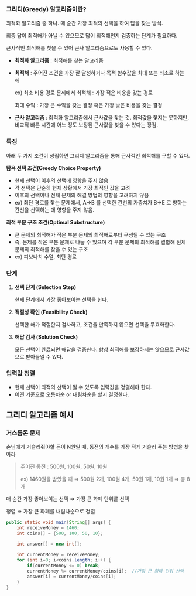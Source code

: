 ### 그리디(Greedy) 알고리즘이란?

최적화 알고리즘 중 하나. 매 순간 가장 최적의 선택을 하여 답을 찾는 방식.

최종 답이 최적해가 아닐 수 있으므로 답이 최적해인지 검증하는 단계가 필요하다.

근사적인 최적해를 찾을 수 있어 근사 알고리즘으로도 사용할 수 있다.

- **최적화 알고리즘** : 최적해를 찾는 알고리즘
- **최적해** : 주어진 조건을 가장 잘 달성하거나 목적 함수값을 최대 또는 최소로 하는 해
    
    ex) 최소 비용 경로 문제에서 최적해 : 가장 적은 비용을 갖는 경로
    
    최대 수익 : 가장 큰 수익을 갖는 결정 혹은 가장 낮은 비용을 갖는 결정
    
- **근사 알고리즘** : 최적화 알고리즘에서 근사값을 찾는 것. 최적값을 찾지는 못하지만, 비교적 빠른 시간에 어느 정도 보장된 근사값을 찾을 수 있다는 장점.

### 특징

아래 두 가지 조건이 성립하면 그리디 알고리즘을 통해 근사적인 최적해를 구할 수 있다.

**탐욕 선택 조건(Greedy Choice Property)**

- 현재 선택이 이후의 선택에 영향을 주지 않음
- 각 선택은 단순히 현재 상황에서 가장 최적인 값을 고려
- 이후의 선택이나 전체 문제의 해결 방법의 영향을 고려하지 않음
- ex) 최단 경로를 찾는 문제에서, A→B 를 선택한 간선의 가중치가 B→E 로 향하는 간선을 선택하는 데 영향을 주지 않음.

**최적 부분 구조 조건(Optimal Substructure)**

- 큰 문제의 최적해가 작은 부분 문제의 최적해로부터 구성될 수 있는 구조
- 즉, 문제를 작은 부분 문제로 나눌 수 있으며 각 부분 문제의 최적해를 결합해 전체 문제의 최적해를 찾을 수 있는 구조
- ex) 피보나치 수열, 최단 경로

### 단계

1. **선택 단계 (Selection Step)**
    
    현재 단계에서 가장 좋아보이는 선택을 한다.
    
2. **적절성 확인 (Feasibility Check)**
    
    선택한 해가 적절한지 검사하고, 조건을 만족하지 않으면 선택을 무효화한다.
    
3. **해답 검사 (Solution Check)**
    
    모든 선택이 완료되면 해답을 검증한다. 항상 최적해를 보장하지는 않으므로 근사값으로 받아들일 수 있다.
    

### 입력값 정렬

- 현재 선택이 최적의 선택이 될 수 있도록 입력값을 정렬해야 한다.
- 어떤 기준으로 오름차순 or 내림차순을 할지 결정한다.

## 그리디 알고리즘 예시

### 거스름돈 문제

손님에게 거슬러줘야할 돈이 N원일 때, 동전의 개수를 가장 적게 거슬러 주는 방법을 찾아라

> 주어진 동전 : 500원, 100원, 50원, 10원
> 
> 
> ex) 1460원을 받았을 때 ⇒ 500원 2개, 100원 4개, 50원 1개, 10원 1개 ⇒ 총 8개
> 

매 순간 가장 좋아보이는 선택 ⇒ 가장 큰 화폐 단위를 선택

정렬 ⇒ 가장 큰 화폐를 내림차순으로 정렬

```java
public static void main(String[] args) {
	int receiveMoney = 1460;
	int coins[] = {500, 100, 50, 10};
	
	int answer[] = new int[];

	int currentMoney = receiveMoney;
	for (int i=0; i<coins.length; i++) {
		if(currentMoney <= 0) break;
		currentMoney %= currentMoney/coins[i];  //가장 큰 화폐 단위 선택
		answer[i] = currentMoney/coins[i];
	}
}
```
